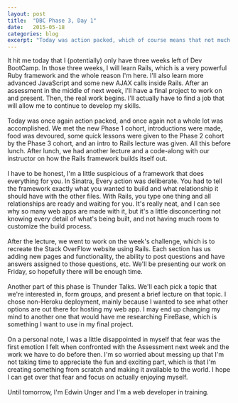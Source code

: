 ```yaml
---
layout: post
title:  "DBC Phase 3, Day 1"
date:   2015-05-18
categories: blog
excerpt: "Today was action packed, which of course means that not much real work was accomplished. With Friday morning check-in, Phase 3 final project presentations, and Phase 3 graduation, we weren't left with much time to work on our Phase 2 final projects before it was time to present. Luckily, I was already finished with mine before the day's festivities began. I still wanted to add AJAX functionality to it, but that turned out to be a minor step that I was able to figure out with the help of a few people."
---
```


It hit me today that I (potentially) only have three weeks left of Dev BootCamp. In those three weeks, I will learn Rails, which is a very powerful Ruby framework and the whole reason I'm here. I'll also learn more advanced JavaScript and some new AJAX calls inside Rails. After an assessment in the middle of next week, I'll have a final project to work on and present. Then, the real work begins. I'll actually have to find a job that will allow me to continue to develop my skills.
<br>
<br>
Today was once again action packed, and once again not a whole lot was accomplished. We met the new Phase 1 cohort, introductions were made, food was devoured, some quick lessons were given to the Phase 2 cohort by the Phase 3 cohort, and an intro to Rails lecture was given. All this before lunch. After lunch, we had another lecture and a code-along with our instructor on how the Rails framework builds itself out.
<br>
<br>
I have to be honest, I'm a little suspicious of a framework that does everything for you. In Sinatra, Every action was deliberate. You had to tell the framework exactly what you wanted to build and what relationship it should have with the other files. With Rails, you type one thing and all relationships are ready and waiting for you. It's really neat, and I can see why so many web apps are made with it, but it's a little disconcerting not knowing every detail of what's being built, and not having much room to customize the build process.
<br>
<br>
After the lecture, we went to work on the week's challenge, which is to recreate the Stack OverFlow website using Rails. Each section has us adding new pages and functionality, the ability to post questions and have answers assigned to those questions, etc. We'll be presenting our work on Friday, so hopefully there will be enough time.
<br>
<br>
Another part of this phase is Thunder Talks. We'll each pick a topic that we're interested in, form groups, and present a brief lecture on that topic. I chose non-Heroku deployment, mainly because I wanted to see what other options are out there for hosting my web app. I may end up changing my mind to another one that would have me researching FireBase, which is something I want to use in my final project.
<br>
<br>
On a personal note, I was a little disappointed in myself that fear was the first emotion I felt when confronted with the Assessment next week and the work we have to do before then. I'm so worried about messing up that I'm not taking time to appreciate the fun and exciting part, which is that I'm creating something from scratch and making it available to the world. I hope I can get over that fear and focus on actually enjoying myself.
<br>
<br>
Until tomorrow, I'm Edwin Unger and I'm a web developer in training.